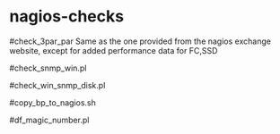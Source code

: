 # nagios-checks

#check_3par_par
Same as the one provided from the nagios exchange website, except for added performance data for FC,SSD

#check_snmp_win.pl

#check_win_snmp_disk.pl

#copy_bp_to_nagios.sh

#df_magic_number.pl

